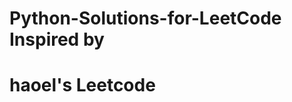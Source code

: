 # Python-Solutions-for-LeetCode Inspired by <h1 href="https://github.com/haoel/leetcode">haoel's Leetcode</h1>
